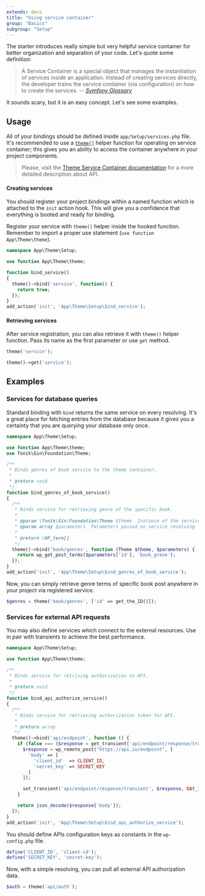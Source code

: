 ```yaml
---
extends: docs
title: "Using service container"
group: "Basics"
subgroup: "Setup"
---
```


The starter introduces really simple but very helpful service container for better organization and separation of your code. Let's quote some definition:

> A Service Container is a special object that manages the instantiation of services inside an application. Instead of creating services directly, the developer trains the service container (via configuration) on how to create the services.
> -- <cite>[Symfony Glossary](http://symfony.com/doc/2.0/glossary.html#term-service-container)</cite>

It sounds scary, but it is an easy concept. Let's see some examples.

## Usage

All of your bindings should be defined inside `app/Setup/services.php` file.
It's recommended to use a [`theme()`]() helper function for operating on service container; this gives you an ability to access the container anywhere in your project components.

> Please, visit the [Theme Service Container documentation](https://github.com/tonik/tonik/wiki/Theme-Service-Container) for a more detailed description about API.

#### Creating services

You should register your project bindings within a named function which is attached to the `init` action hook. This will give you a confidence that everything is booted and ready for binding.

Register your service with `theme()` helper inside the hooked function. Remember to import a proper use statement (`use function App\Theme\theme`).

```php
namespace App\Theme\Setup;

use function App\Theme\theme;

function bind_service()
{
  theme()->bind('service', function() {
    return true;
  });
}
add_action('init', 'App\Theme\Setup\bind_service');
```

#### Retrieving services

After service registration, you can also retrieve it with `theme()` helper function. Pass its name as the first parameter or use `get` method.

```php
theme('service');

theme()->get('service');
```

## Examples

### Services for database queries

Standard binding with `bind` returns the same service on every resolving. It's a great place for fetching entries from the database because it gives you a certainty that you are querying your database only once.

```php
namespace App\Theme\Setup;

use function App\Theme\theme;
use Tonik\Gin\Foundation\Theme;

/**
 * Binds genres of book service to the theme container.
 *
 * @return void
 */
function bind_genres_of_book_service()
{
  /**
   * Binds service for retrieving genre of the specific book.
   *
   * @param \Tonik\Gin\Foundation\Theme $theme  Instance of the service container
   * @param array $parameters  Parameters passed on service resolving
   *
   * @return \WP_term[]
   */
  theme()->bind('book/genres', function (Theme $theme, $parameters) {
    return wp_get_post_terms($parameters['id'], 'book_grene');
  });
}
add_action('init', 'App\Theme\Setup\bind_genres_of_book_service');
```

Now, you can simply retrieve genre terms of specific book post anywhere in your project via registered service.

```php
$genres = theme('book/genres', ['id' => get_the_ID()]);
```

### Services for external API requests

You may also define services which connect to the external resources. Use in pair with transients to achieve the best performance.

```php
namespace App\Theme\Setup;

use function App\Theme\theme;

/**
 * Binds service for retriving authorization to API.
 *
 * @return void
 */
function bind_api_authorize_service()
{
  /**
   * Binds service for retrieving authorization token for API.
   *
   * @return array
   */
  theme()->bind('api/endpoint', function () {
    if (false === ($response = get_transient('api/endpoint/response/transient'))) {
      $response = wp_remote_post("https://api.io/endpoint", [
        'body' => [
          'client_id'  => CLIENT_ID,
          'secret_key' => SECRET_KEY
        ]
      ]);

      set_transient('api/endpoint/response/transient', $response, DAY_IN_SECONDS);
    }

    return json_decode($response['body']);
  });
}
add_action('init', 'App\Theme\Setup\bind_api_authorize_service');
```

You should define APIs configuration keys as constants in the `wp-config.php` file.

```php
define('CLIENT_ID', 'client-id');
define('SECRET_KEY', 'secret-key');
```

Now, with a simple resolving, you can pull all external API authorization data.

```php
$auth = theme('api/auth');
```
